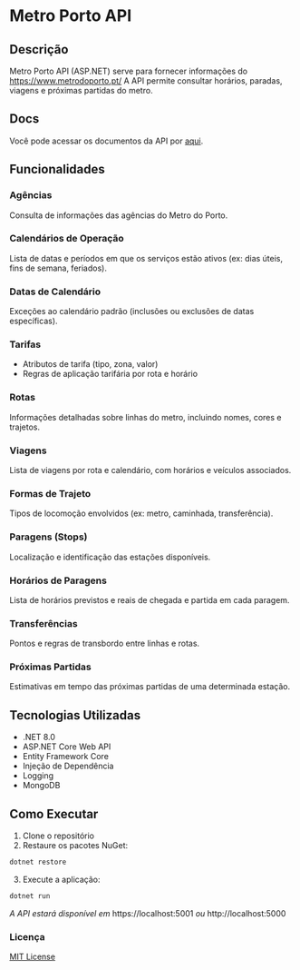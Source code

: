 # Metro Porto API

## Descrição
Metro Porto API (ASP.NET) serve para fornecer informações do https://www.metrodoporto.pt/
A API permite consultar horários, paradas, viagens e próximas partidas do metro.

## Docs

Você pode acessar os documentos da API por [aqui](metro-porto.gitbook.io/metro-porto).

## Funcionalidades

### Agências
Consulta de informações das agências do Metro do Porto.

### Calendários de Operação
Lista de datas e períodos em que os serviços estão ativos (ex: dias úteis, fins de semana, feriados).

### Datas de Calendário
Exceções ao calendário padrão (inclusões ou exclusões de datas específicas).

### Tarifas
- Atributos de tarifa (tipo, zona, valor)
- Regras de aplicação tarifária por rota e horário

### Rotas
Informações detalhadas sobre linhas do metro, incluindo nomes, cores e trajetos.

### Viagens
Lista de viagens por rota e calendário, com horários e veículos associados.

### Formas de Trajeto
Tipos de locomoção envolvidos (ex: metro, caminhada, transferência).

### Paragens (Stops)
Localização e identificação das estações disponíveis.

### Horários de Paragens
Lista de horários previstos e reais de chegada e partida em cada paragem.

### Transferências
Pontos e regras de transbordo entre linhas e rotas.

### Próximas Partidas
Estimativas em tempo das próximas partidas de uma determinada estação.
  
## Tecnologias Utilizadas

- .NET 8.0
- ASP.NET Core Web API
- Entity Framework Core
- Injeção de Dependência
- Logging
- MongoDB

## Como Executar

1. Clone o repositório
2. Restaure os pacotes NuGet:
```bash
dotnet restore
```
3. Execute a aplicação:
```bash
dotnet run
```
*A API estará disponível em* https://localhost:5001 *ou* http://localhost:5000

### Licença
[MIT License](https://github.com/rodriaum/metro-porto-api?tab=MIT-1-ov-file#MIT-1-ov-file)

